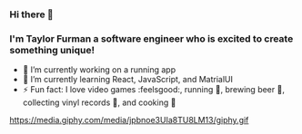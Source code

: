 ### Hi there 👋

### I'm Taylor Furman a software engineer who is excited to create something unique!
- 🔭 I’m currently working on a running app
- 🌱 I’m currently learning React, JavaScript, and MatrialUI
- ⚡ Fun fact: I love video games :feelsgood:, running :running:, brewing beer :beer:, collecting vinyl records :saxophone:, and cooking :ramen:

https://media.giphy.com/media/jpbnoe3UIa8TU8LM13/giphy.gif

<!--
**TaylorFurman/TaylorFurman** is a ✨ _special_ ✨ repository because its `README.md` (this file) appears on your GitHub profile.

Here are some ideas to get you started:

- 🔭 I’m currently working on ...
- 🌱 I’m currently learning ...
- 👯 I’m looking to collaborate on ...
- 🤔 I’m looking for help with ...
- 💬 Ask me about ...
- 📫 How to reach me: ...
- 😄 Pronouns: ...
- ⚡ Fun fact: ...
-->
